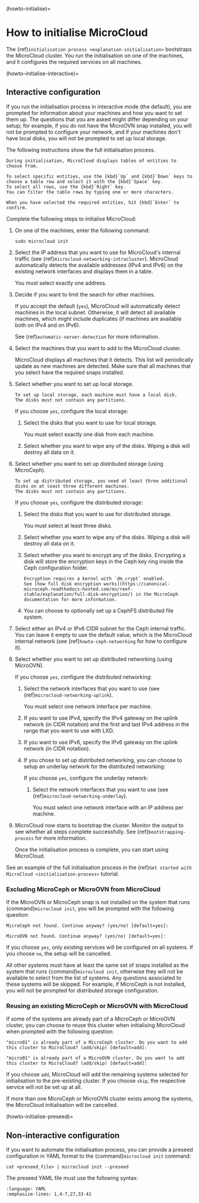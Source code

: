 (howto-initialise)=
# How to initialise MicroCloud

The {ref}`initialisation process <explanation-initialisation>` bootstraps the MicroCloud cluster.
You run the initialisation on one of the machines, and it configures the required services on all machines.

(howto-initialise-interactive)=
## Interactive configuration

If you run the initialisation process in interactive mode (the default), you are prompted for information about your machines and how you want to set them up.
The questions that you are asked might differ depending on your setup; for example, if you do not have the MicroOVN snap installed, you will not be prompted to configure your network, and if your machines don't have local disks, you will not be prompted to set up local storage.

The following instructions show the full initialisation process.

```{tip}
During initialisation, MicroCloud displays tables of entities to choose from.

To select specific entities, use the {kbd}`Up` and {kbd}`Down` keys to choose a table row and select it with the {kbd}`Space` key.
To select all rows, use the {kbd}`Right` key.
You can filter the table rows by typing one or more characters.

When you have selected the required entities, hit {kbd}`Enter` to confirm.
```

Complete the following steps to initialise MicroCloud:

1. On one of the machines, enter the following command:

       sudo microcloud init

1. Select the IP address that you want to use for MicroCloud's internal traffic (see {ref}`microcloud-networking-intracluster`).
   MicroCloud automatically detects the available addresses (IPv4 and IPv6) on the existing network interfaces and displays them in a table.

   You must select exactly one address.
1. Decide if you want to limit the search for other machines.

   If you accept the default (`yes`), MicroCloud will automatically detect machines in the local subnet.
   Otherwise, it will detect all available machines, which might include duplicates (if machines are available both on IPv4 and on IPv6).

   See {ref}`automatic-server-detection` for more information.
1. Select the machines that you want to add to the MicroCloud cluster.

   MicroCloud displays all machines that it detects. This list will periodically update as new machines are detected.
   Make sure that all machines that you select have the required snaps installed.
1. Select whether you want to set up local storage.

   ```{note}
   To set up local storage, each machine must have a local disk.
   The disks must not contain any partitions.
   ```

   If you choose `yes`, configure the local storage:

   1. Select the disks that you want to use for local storage.

      You must select exactly one disk from each machine.
   1. Select whether you want to wipe any of the disks.
      Wiping a disk will destroy all data on it.
1. Select whether you want to set up distributed storage (using MicroCeph).

   ```{note}
   To set up distributed storage, you need at least three additional disks on at least three different machines.
   The disks must not contain any partitions.
   ```

   If you choose `yes`, configure the distributed storage:

   1. Select the disks that you want to use for distributed storage.

      You must select at least three disks.
   1. Select whether you want to wipe any of the disks.
      Wiping a disk will destroy all data on it.

   1. Select whether you want to encrypt any of the disks.
      Encrypting a disk will store the encryption keys in the Ceph key ring inside the Ceph configuration folder.

      ```{note}
      Encryption requires a kernel with `dm_crypt` enabled.
      See [how full disk encryption works](https://canonical-microceph.readthedocs-hosted.com/en/reef-stable/explanation/full-disk-encryption/) in the MicroCeph documentation for more information.
      ```

   1. You can choose to optionally set up a CephFS distributed file system.
1. Select either an IPv4 or IPv6 CIDR subnet for the Ceph internal traffic. You can leave it empty to use the default value, which is the MicroCloud internal network (see {ref}`howto-ceph-networking` for how to configure it).
1. Select whether you want to set up distributed networking (using MicroOVN).

   If you choose `yes`, configure the distributed networking:

   1. Select the network interfaces that you want to use (see {ref}`microcloud-networking-uplink`).

      You must select one network interface per machine.
   1. If you want to use IPv4, specify the IPv4 gateway on the uplink network (in CIDR notation) and the first and last IPv4 address in the range that you want to use with LXD.
   1. If you want to use IPv6, specify the IPv6 gateway on the uplink network (in CIDR notation).
   1. If you chose to set up distributed networking, you can choose to setup an underlay network for the distributed networking:

      If you choose ``yes``, configure the underlay network:

      1. Select the network interfaces that you want to use (see {ref}`microcloud-networking-underlay`).

         You must select one network interface with an IP address per machine.
1. MicroCloud now starts to bootstrap the cluster.
   Monitor the output to see whether all steps complete successfully.
   See {ref}`bootstrapping-process` for more information.

   Once the initialisation process is complete, you can start using MicroCloud.

See an example of the full initialisation process in the {ref}`Get started with MicroCloud <initialisation-process>` tutorial.

### Excluding MicroCeph or MicroOVN from MicroCloud

If the MicroOVN or MicroCeph snap is not installed on the system that runs {command}`microcloud init`, you will be prompted with the following question:

    MicroCeph not found. Continue anyway? (yes/no) [default=yes]:

    MicroOVN not found. Continue anyway? (yes/no) [default=yes]:

If you choose `yes`,  only existing services will be configured on all systems.
If you choose `no`, the setup will be cancelled.

All other systems must have at least the same set of snaps installed as the system that runs {command}`microcloud init`, otherwise they will not be available to select from the list of systems.
Any questions associated to these systems will be skipped. For example, if MicroCeph is not installed, you will not be prompted for distributed storage configuration.

### Reusing an existing MicroCeph or MicroOVN with MicroCloud

If some of the systems are already part of a MicroCeph or MicroOVN cluster, you can choose to reuse this cluster when initialising MicroCloud when prompted with the following question:

    "micro01" is already part of a MicroCeph cluster. Do you want to add this cluster to MicroCloud? (add/skip) [default=add]:

    "micro01" is already part of a MicroOVN cluster. Do you want to add this cluster to MicroCloud? (add/skip) [default=add]:

If you choose `add`, MicroCloud will add the remaining systems selected for initialisation to the pre-existing cluster.
If you choose `skip`, the respective service will not be set up at all.

If more than one MicroCeph or MicroOVN cluster exists among the systems, the MicroCloud initialisation will be cancelled.

(howto-initialise-preseed)=
## Non-interactive configuration

If you want to automate the initialisation process, you can provide a preseed configuration in YAML format to the {command}`microcloud init` command:

    cat <preseed_file> | microcloud init --preseed

The preseed YAML file must use the following syntax:

```{literalinclude} preseed.yaml
:language: YAML
:emphasize-lines: 1,4-7,27,33-41
```
